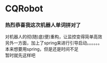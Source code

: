 # CQRobot
### 热烈恭喜我这次机器人单词拼对了
对机器人的彻(随)底(便)重构，让监控变得简单高效\
另外一方面，加上了spring来进行引导启动。。。。。。\
本来想要用spring，但是还是时间不足\
暂时就先这样吧
